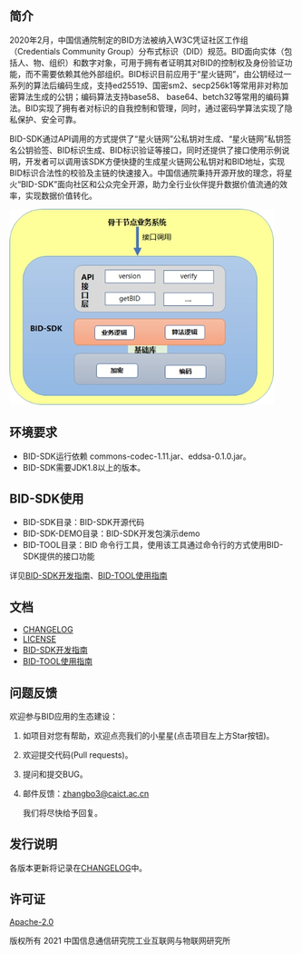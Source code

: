 ## 简介

2020年2月，中国信通院制定的BID方法被纳入W3C凭证社区工作组（Credentials Community Group）分布式标识（DID）规范。BID面向实体（包括人、物、组织）和数字对象，可用于拥有者证明其对BID的控制权及身份验证功能，而不需要依赖其他外部组织。BID标识目前应用于“星火链网”，由公钥经过一系列的算法后编码生成，支持ed25519、国密sm2、secp256k1等常用非对称加密算法生成的公钥；编码算法支持base58、 base64、betch32等常用的编码算法。BID实现了拥有者对标识的自我控制和管理，同时，通过密码学算法实现了隐私保护、安全可靠。

BID-SDK通过API调用的方式提供了“星火链网”公私钥对生成、“星火链网”私钥签名公钥验签、BID标识生成、BID标识验证等接口，同时还提供了接口使用示例说明，开发者可以调用该SDK方便快捷的生成星火链网公私钥对和BID地址，实现BID标识合法性的校验及主链的快速接入。中国信通院秉持开源开放的理念，将星火“BID-SDK”面向社区和公众完全开源，助力全行业伙伴提升数据价值流通的效率，实现数据价值转化。

![image](https://github.com/CAICT-DEV/BID-SDK-JAVA/blob/master/image/sdk.jpg)

## 环境要求
- BID-SDK运行依赖 commons-codec-1.11.jar、eddsa-0.1.0.jar。 
- BID-SDK需要JDK1.8以上的版本。

## BID-SDK使用  
- BID-SDK目录：BID-SDK开源代码  
- BID-SDK-DEMO目录：BID-SDK开发包演示demo  
- BID-TOOL目录：BID 命令行工具，使用该工具通过命令行的方式使用BID-SDK提供的接口功能

详见[BID-SDK开发指南](./BID-SDK开发指南.md)、[BID-TOOL使用指南](./BID-TOOL使用指南.md)

## 文档

- [CHANGELOG](./CHANGELOG.md)
- [LICENSE](./LICENSE)
- [BID-SDK开发指南](./BID-SDK开发指南.md)
- [BID-TOOL使用指南](./BID-TOOL使用指南.md)

## 问题反馈

欢迎参与BID应用的生态建设：

1. 如项目对您有帮助，欢迎点亮我们的小星星(点击项目左上方Star按钮)。

2. 欢迎提交代码(Pull requests)。

3. 提问和提交BUG。

4. 邮件反馈：zhangbo3@caict.ac.cn

   我们将尽快给予回复。
   
## 发行说明

各版本更新将记录在[CHANGELOG](./CHANGELOG.md)中。

## 许可证

[Apache-2.0](http://www.apache.org/licenses/LICENSE-2.0)

版权所有 2021 中国信息通信研究院工业互联网与物联网研究所

